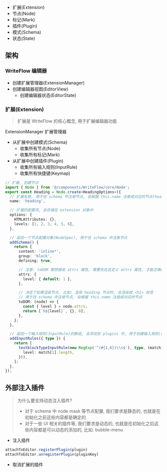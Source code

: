 


- 扩展(Extension)
- 节点(Node)
- 标记(Mark)
- 插件(Plugin)
- 模式(Schema)
- 状态(State)


## 架构

### WriteFlow 编辑器

- 创建扩展管理器(ExtensionManager)
- 创建编辑器视图(EditorView)
  - 创建编辑器状态(EditorState)

### 扩展(Extension)

> 扩展是 WriteFlow 的核心概念, 用于扩展编辑器功能

ExtensionManager 扩展管理器
- 从扩展中创建模式(Schema)
  - 收集所有节点(Node)
  - 收集所有标记(Mark)
- 从扩展中创建插件(Plugin)
  - 收集所有输入规则(InputRule)
  - 收集所有快捷键(Keymap)


```ts
// 扩展, 创建节点
import { Node } from '@/components/WriteFlow/core/Node';
export const Heading = Node.create<HeadingOptions>({
  // 扩展名称, 用于往 schema 中注册节点, 会根据 this.name 注册成对应的节点(heading)
  name: 'heading', 

  // 扩展的配置项, 会存储在 extension 对象中
  options: {
    HTMLAttributes: {},
    levels: [1, 2, 3, 4, 5, 6],
  },

  // 返回一个节点配置对象(NodeSpec), 用于往 schema 中注册节点
  addSchema() {
    return {
      content: 'inline*',
      group: 'block',
      defining: true,

      // 注意: toDOM 要想接收 attrs 属性, 需要先在这定义 attrs 属性, 才能正确传递获取到该属性值
      attrs: {
        level: { default: 1 },
      },

      // 决定了如果渲染节点, 比如: 渲染 heading 节点时, 会渲染成 <h1> 标签
      // 用于往 schema 中注册节点, 会根据 this.name 注册成对应的节点
      toDOM: (node) => {
        const { level } = node.attrs;
        return [`h${level}`, {}, 0];
      },
    };
  },

  // 返回一个输入规则(InputRule)的数组, 会添加到 plugins 中, 用于创建输入规则(inputRules)
  addInputRules({ type }) {
    return [
      textblockTypeInputRule(new RegExp('^(#{1,6})\\s$'), type, (match) => ({
        level: match[1].length,
      })),
    ];
  },
});

```

## 外部注入插件

> 为什么要支持动态注入插件? 
> - 对于 schema 中 node mask 等节点配置, 我们要求是静态的, 也就是在初始化之前这些内容都是确定的
> - 对于一些 UI 相关的插件等, 我们要求是动态的, 也就是在初始化之后这些内容都是可以动态的添加的, 比如: bubble-menu


- 注入插件

```js
attachToEditor.registerPlugin(plugin)
attachToEditor.unregisterPlugin(pluginKey)
```

- 取消扩展的插件
